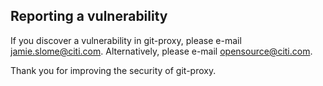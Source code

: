 ## Reporting a vulnerability

If you discover a vulnerability in git-proxy, please e-mail [jamie.slome@citi.com](mailto:jamie.slome@citi.com). Alternatively, please e-mail [opensource@citi.com](mailto:opensource@citi.com).

Thank you for improving the security of git-proxy.